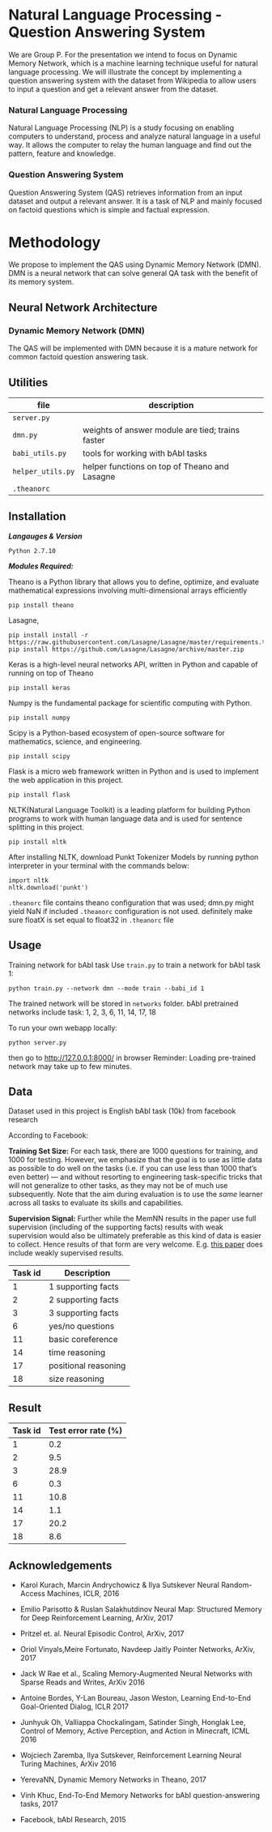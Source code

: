 
# Natural Language Processing - Question Answering System

We are Group P. For the presentation we intend to focus on Dynamic Memory Network, which is a machine learning technique useful for natural language processing.  We will illustrate the concept by implementing a question answering system with the dataset from Wikipedia to allow users to input a question and get a relevant answer from the dataset.

### Natural Language Processing
Natural Language Processing (NLP) is a study focusing on enabling computers to understand, process and analyze natural language in a useful way. It allows the computer to relay the human language and find out the pattern, feature and knowledge.

### Question Answering System

Question Answering System (QAS) retrieves information from an input dataset and output a relevant answer. It is a task of NLP and mainly focused on factoid questions which is simple and factual expression.


# Methodology

We propose to implement the QAS using Dynamic Memory Network (DMN). DMN is a neural network that can solve general QA task with the benefit of its memory system.

## Neural Network Architecture

### Dynamic Memory Network (DMN)

The QAS will be implemented with DMN because it is a mature network for common factoid question answering task.

## Utilities

| file | description |
| --- | --- |
| `server.py` |  |
| `dmn.py` | weights of answer module are tied; trains faster |
| `babi_utils.py` | tools for working with bAbI tasks |
| `helper_utils.py` | helper functions on top of Theano and Lasagne |
| `.theanorc` |

## Installation

***Langauges & Version***

	Python 2.7.10

***Modules Required:***

Theano is a Python library that allows you to define, optimize, and evaluate mathematical expressions involving multi-dimensional arrays efficiently

	pip install theano

Lasagne,

    pip install install -r https://raw.githubusercontent.com/Lasagne/Lasagne/master/requirements.txt
    pip install https://github.com/Lasagne/Lasagne/archive/master.zip

Keras is a high-level neural networks API, written in Python and capable of running on top of Theano

    pip install keras

Numpy is the fundamental package for scientific computing with Python.

    pip install numpy

Scipy is a Python-based ecosystem of open-source software for mathematics, science, and engineering.

    pip install scipy

Flask is a micro web framework written in Python and is used to implement the web application in this project.

    pip install flask

NLTK(Natural Language Toolkit) is a leading platform for building Python programs to work with human language data and is used for sentence splitting in this project.

    pip install nltk

 After installing NLTK, download Punkt Tokenizer Models by running python interpreter in your terminal  with the commands below:

	import nltk
    nltk.download('punkt')

`.theanorc` file contains theano configuration that was used; dmn.py might yield NaN if included `.theanorc` configuration is not used.
definitely make sure floatX is set equal to float32 in `.theanorc` file

## Usage

Training network for bAbI task
Use `train.py` to train a network for bAbI task 1:

    python train.py --network dmn --mode train --babi_id 1

The trained network will be stored in `networks` folder.
bAbI pretrained networks include
task: 1, 2, 3, 6, 11, 14, 17, 18

To run your own webapp locally:

    python server.py

then go to http://127.0.0.1:8000/ in browser
Reminder: Loading pre-trained network may take up to few minutes.

## Data
Dataset used in this project is English bAbI task (10k) from facebook research

According to Facebook:

**Training Set Size:** For each task, there are 1000 questions for training, and 1000 for testing. However, we emphasize that the goal is to use as little data as possible to do well on the tasks (i.e. if you can use less than 1000 that’s even better) — and without resorting to engineering task-specific tricks that will not generalize to other tasks, as they may not be of much use subsequently. Note that the aim during evaluation is to use the _same_ learner across all tasks to evaluate its skills and capabilities.

**Supervision Signal:** Further while the MemNN results in the paper use full supervision (including of the supporting facts) results with weak supervision would also be ultimately preferable as this kind of data is easier to collect. Hence results of that form are very welcome. E.g.  [this paper](http://arxiv.org/abs/1503.08895)  does include weakly supervised results.

| Task id | Description |
| --- | --- |
| 1 | 1 supporting facts |
| 2 | 2 supporting facts |
| 3 | 3 supporting facts |
| 6 | yes/no questions |
| 11 | basic coreference |
| 14 | time reasoning |
| 17 | positional reasoning |
| 18 | size reasoning |


## Result

| Task id | Test error rate (%) |
| --- | --- |
| 1 | 0.2 |
| 2 | 9.5 |
| 3 | 28.9 |
| 6 | 0.3 |
| 11 | 10.8 |
| 14 | 1.1 |
| 17 | 20.2 |
| 18 | 8.6 |

## Acknowledgements

- Karol Kurach, Marcin Andrychowicz & Ilya Sutskever  Neural Random-Access Machines, ICLR, 2016

- Emilio Parisotto & Ruslan Salakhutdinov  Neural Map: Structured Memory for Deep Reinforcement Learning, ArXiv, 2017

- Pritzel et. al. Neural Episodic Control, ArXiv, 2017

- Oriol Vinyals,Meire Fortunato, Navdeep Jaitly  Pointer Networks, ArXiv, 2017

- Jack W Rae et al., Scaling Memory-Augmented Neural Networks with Sparse Reads and Writes, ArXiv 2016

- Antoine Bordes, Y-Lan Boureau, Jason Weston, Learning End-to-End Goal-Oriented Dialog, ICLR 2017

- Junhyuk Oh, Valliappa  Chockalingam, Satinder Singh, Honglak Lee, Control of Memory, Active Perception, and Action in Minecraft, ICML 2016

- Wojciech Zaremba, Ilya Sutskever, Reinforcement Learning Neural Turing Machines, ArXiv 2016

- YerevaNN, Dynamic Memory Networks  in Theano, 2017

- Vinh Khuc, End-To-End Memory Networks for bAbI question-answering tasks, 2017

- Facebook, bAbI Research, 2015